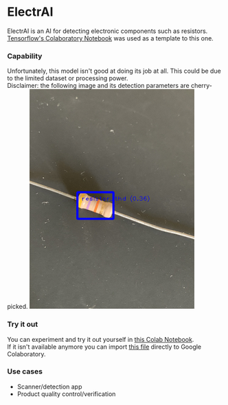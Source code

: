# ElectrAI

ElectrAI is an AI for detecting electronic components such as resistors.<br>
[Tensorflow's Colaboratory Notebook](https://colab.research.google.com/github/khanhlvg/tflite_raspberry_pi/blob/main/object_detection/Train_custom_model_tutorial.ipynb) was used as a template to this one.

### Capability

Unfortunately, this model isn't good at doing its job at all. This could be due to the limited dataset or processing power.<br>
Disclaimer: the following image and its detection parameters are cherry-picked.
![Detection example](docs/IMG_1749_example.png)

### Try it out

You can experiment and try it out yourself in [this Colab Notebook](https://colab.research.google.com/drive/1CR18fFD7r2XEHgFH00uNEu4eELxWT0Q7?usp=sharing).<br>
If it isn't available anymore you can import [this file](colab/Model%20Maker%20Object%20Detection%20for%20Electrical%20Components) directly to Google Colaboratory.

### Use cases

- Scanner/detection app
- Product quality control/verification
